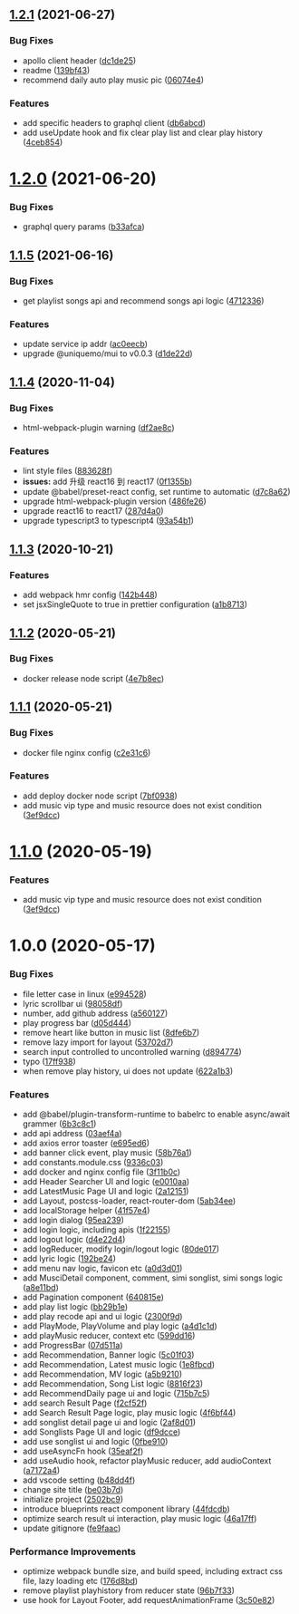 ## [1.2.1](https://github.com/uniquemo/react-netease-music/compare/v1.2.0...v1.2.1) (2021-06-27)

### Bug Fixes

-   apollo client header ([dc1de25](https://github.com/uniquemo/react-netease-music/commit/dc1de255ae2676dda7a9f720f5923ebe03139a6e))
-   readme ([139bf43](https://github.com/uniquemo/react-netease-music/commit/139bf4398cf22a92ad5293829ab03617932b8a9b))
-   recommend daily auto play music pic ([06074e4](https://github.com/uniquemo/react-netease-music/commit/06074e4ea663878d3c6da0e679078991d718efa4))

### Features

-   add specific headers to graphql client ([db6abcd](https://github.com/uniquemo/react-netease-music/commit/db6abcdc77cbdf60275bb0fdfc1ab23b38f551db))
-   add useUpdate hook and fix clear play list and clear play history ([4ceb854](https://github.com/uniquemo/react-netease-music/commit/4ceb854d7179c09caaf129e2066f40a0aee49a5f))

# [1.2.0](https://github.com/uniquemo/react-netease-music/compare/v1.1.6...v1.2.0) (2021-06-20)

### Bug Fixes

-   graphql query params ([b33afca](https://github.com/uniquemo/react-netease-music/commit/b33afca9ca9d9d1dbbdfb24a92854e7d2bd9367a))

## [1.1.5](https://github.com/uniquemo/react-netease-music/compare/v1.1.4...v1.1.5) (2021-06-16)

### Bug Fixes

-   get playlist songs api and recommend songs api logic ([4712336](https://github.com/uniquemo/react-netease-music/commit/471233697921555526f5523d7d199f95c638a20c))

### Features

-   update service ip addr ([ac0eecb](https://github.com/uniquemo/react-netease-music/commit/ac0eecb384876c518791a817f95f1e944c302465))
-   upgrade @uniquemo/mui to v0.0.3 ([d1de22d](https://github.com/uniquemo/react-netease-music/commit/d1de22deaaebb65fae02c479a8f20125424289d5))

## [1.1.4](https://github.com/uniquemo/react-netease-music/compare/v1.1.3...v1.1.4) (2020-11-04)

### Bug Fixes

-   html-webpack-plugin warning ([df2ae8c](https://github.com/uniquemo/react-netease-music/commit/df2ae8c544c586aeff47785dfaf1ed1bf3ccce46))

### Features

-   lint style files ([883628f](https://github.com/uniquemo/react-netease-music/commit/883628f02658779f6111be13a7c63167e5d0f47e))
-   **issues:** add 升级 react16 到 react17 ([0f1355b](https://github.com/uniquemo/react-netease-music/commit/0f1355b309773f52b2c7754f64f30fe5902150e2))
-   update @babel/preset-react config, set runtime to automatic ([d7c8a62](https://github.com/uniquemo/react-netease-music/commit/d7c8a622f641b1306ca7c4ee5023ad48eb6428a3))
-   upgrade html-webpack-plugin version ([486fe26](https://github.com/uniquemo/react-netease-music/commit/486fe26cdd1b39962c3606e78e3fe856b22df3fc))
-   upgrade react16 to react17 ([287d4a0](https://github.com/uniquemo/react-netease-music/commit/287d4a0728d3038d2df99e7359d29f7e29bee083))
-   upgrade typescript3 to typescript4 ([93a54b1](https://github.com/uniquemo/react-netease-music/commit/93a54b1d6415a5cb90aa2dcc78229abfa4fcf773))

## [1.1.3](https://github.com/uniquemo/react-netease-music/compare/v1.1.2...v1.1.3) (2020-10-21)

### Features

-   add webpack hmr config ([142b448](https://github.com/uniquemo/react-netease-music/commit/142b44824949c6a2a20099443f2120b3be39eb1d))
-   set jsxSingleQuote to true in prettier configuration ([a1b8713](https://github.com/uniquemo/react-netease-music/commit/a1b87135aeda54df19b73c4f5e2425cff61a6222))

## [1.1.2](https://github.com/uniquemo/react-netease-music/compare/v1.1.1...v1.1.2) (2020-05-21)

### Bug Fixes

-   docker release node script ([4e7b8ec](https://github.com/uniquemo/react-netease-music/commit/4e7b8ecd1c51602e23dac32ea5657b04a15e608b))

## [1.1.1](https://github.com/uniquemo/react-netease-music/compare/v1.0.1...v1.1.1) (2020-05-21)

### Bug Fixes

-   docker file nginx config ([c2e31c6](https://github.com/uniquemo/react-netease-music/commit/c2e31c69bf6693dcb2ffe425386157e41d8f97f7))

### Features

-   add deploy docker node script ([7bf0938](https://github.com/uniquemo/react-netease-music/commit/7bf0938f9481022ec0ba21d0e5f932a3f5a0f348))
-   add music vip type and music resource does not exist condition ([3ef9dcc](https://github.com/uniquemo/react-netease-music/commit/3ef9dccf3a8cc4723e72a76724c613a55cea75e1))

# [1.1.0](https://github.com/uniquemo/react-netease-music/compare/v1.0.1...v1.1.0) (2020-05-19)

### Features

-   add music vip type and music resource does not exist condition ([3ef9dcc](https://github.com/uniquemo/react-netease-music/commit/3ef9dccf3a8cc4723e72a76724c613a55cea75e1))

# 1.0.0 (2020-05-17)

### Bug Fixes

-   file letter case in linux ([e994528](https://github.com/uniquemo/react-netease-music/commit/e994528fda5ef62675525b6ac37613c96c5b802d))
-   lyric scrollbar ui ([98058df](https://github.com/uniquemo/react-netease-music/commit/98058dfe8bc4a5b0b79070617d674df3790ae69a))
-   number, add github address ([a560127](https://github.com/uniquemo/react-netease-music/commit/a56012777819790c0455701b3754570e3f50bd1c))
-   play progress bar ([d05d444](https://github.com/uniquemo/react-netease-music/commit/d05d4448dcabd03d84523b3fb203485d5012cc68))
-   remove heart like button in music list ([8dfe6b7](https://github.com/uniquemo/react-netease-music/commit/8dfe6b70cc2441da730217548947802a96e0a344))
-   remove lazy import for layout ([53702d7](https://github.com/uniquemo/react-netease-music/commit/53702d7ab49774421473a7ad4480a8ff75232b47))
-   search input controlled to uncontrolled warning ([d894774](https://github.com/uniquemo/react-netease-music/commit/d89477468540a55db235f03d24da204773e7d32d))
-   typo ([17ff938](https://github.com/uniquemo/react-netease-music/commit/17ff9389be556f4ad0914f9b0eaadb4b28e2a53e))
-   when remove play history, ui does not update ([622a1b3](https://github.com/uniquemo/react-netease-music/commit/622a1b388f08f7be32a66d0a9f02b8f82bf27128))

### Features

-   add @babel/plugin-transform-runtime to babelrc to enable async/await grammer ([6b3c8c1](https://github.com/uniquemo/react-netease-music/commit/6b3c8c15b9b6f5345ea02267d9fc73ceb309967f))
-   add api address ([03aef4a](https://github.com/uniquemo/react-netease-music/commit/03aef4a13b28e27e9df1560ea32df48f0221f821))
-   add axios error toaster ([e695ed6](https://github.com/uniquemo/react-netease-music/commit/e695ed6eeb074e2f0327d197858375a2cd794679))
-   add banner click event, play music ([58b76a1](https://github.com/uniquemo/react-netease-music/commit/58b76a107dcf747212b989aac090ea16ff07fe7d))
-   add constants.module.css ([9336c03](https://github.com/uniquemo/react-netease-music/commit/9336c031f96d6efc8a183d69dace1fbde57efff4))
-   add docker and nginx config file ([3f11b0c](https://github.com/uniquemo/react-netease-music/commit/3f11b0c085484c877f8bf843584d376ed7a17efd))
-   add Header Searcher UI and logic ([e0010aa](https://github.com/uniquemo/react-netease-music/commit/e0010aa5575d93becc2bfd4cbcbbaf1e668743ad))
-   add LatestMusic Page UI and logic ([2a12151](https://github.com/uniquemo/react-netease-music/commit/2a12151e82b6537426eb920d2275d915fdfa086d))
-   add Layout, postcss-loader, react-router-dom ([5ab34ee](https://github.com/uniquemo/react-netease-music/commit/5ab34ee07d0154f1f8d176d0358d273ec3e070c1))
-   add localStorage helper ([41f57e4](https://github.com/uniquemo/react-netease-music/commit/41f57e49e719c267f0e85ad78b41b9b7331bd723))
-   add login dialog ([95ea239](https://github.com/uniquemo/react-netease-music/commit/95ea239fb943d6f9300acb8690f6a11640c48778))
-   add login logic, including apis ([1f22155](https://github.com/uniquemo/react-netease-music/commit/1f22155be29a416d9fba0257c74aedf9557a546a))
-   add logout logic ([d4e22d4](https://github.com/uniquemo/react-netease-music/commit/d4e22d429533dbfc9b1ac9a7236fca66a4f4c78b))
-   add logReducer, modify login/logout logic ([80de017](https://github.com/uniquemo/react-netease-music/commit/80de0174a525acd4311892d438f0e002933491ed))
-   add lyric logic ([192be24](https://github.com/uniquemo/react-netease-music/commit/192be24d6097676d9a5c4669709a312daac1d814))
-   add menu nav logic, favicon etc ([a0d3d01](https://github.com/uniquemo/react-netease-music/commit/a0d3d01b93dffa5165ae2a90b4f02fd68e27296f))
-   add MusciDetail component, comment, simi songlist, simi songs logic ([a8e11bd](https://github.com/uniquemo/react-netease-music/commit/a8e11bdf5e360fd7a630a2536a4fcf912dde7f33))
-   add Pagination component ([640815e](https://github.com/uniquemo/react-netease-music/commit/640815e0885044414c1723432b109f233d336415))
-   add play list logic ([bb29b1e](https://github.com/uniquemo/react-netease-music/commit/bb29b1eca27e980f58c88e3b120f21c590fd1c2c))
-   add play recode api and ui logic ([2300f9d](https://github.com/uniquemo/react-netease-music/commit/2300f9d99e38ef045dfd0eed8604f7f42f232d18))
-   add PlayMode, PlayVolume and play logic ([a4d1c1d](https://github.com/uniquemo/react-netease-music/commit/a4d1c1d2c1436ff52900d9911c9229f413cb28e5))
-   add playMusic reducer, context etc ([599dd16](https://github.com/uniquemo/react-netease-music/commit/599dd167ee1013127838dc48e2cb578951455601))
-   add ProgressBar ([07d511a](https://github.com/uniquemo/react-netease-music/commit/07d511acb67ef33cfc4fd93df6f926b1aa50460c))
-   add Recommendation, Banner logic ([5c01f03](https://github.com/uniquemo/react-netease-music/commit/5c01f03df4d73afa156530aaaac76aac25fb45f7))
-   add Recommendation, Latest music logic ([1e8fbcd](https://github.com/uniquemo/react-netease-music/commit/1e8fbcd486f804ec6ad580d96b62d81470f5179a))
-   add Recommendation, MV logic ([a5b9210](https://github.com/uniquemo/react-netease-music/commit/a5b9210b359c11530ed7a93235d08f2c5c9deb46))
-   add Recommendation, Song List logic ([8816f23](https://github.com/uniquemo/react-netease-music/commit/8816f238653a2da0d34108f5e140bfdb9f70b622))
-   add RecommendDaily page ui and logic ([715b7c5](https://github.com/uniquemo/react-netease-music/commit/715b7c5ff2b2fb820e3ee47e368981038dab2900))
-   add search Result Page ([f2cf52f](https://github.com/uniquemo/react-netease-music/commit/f2cf52f9be4c3d5b4808c6795dd6ef1abf03db68))
-   add Search Result Page logic, play music logic ([4f6bf44](https://github.com/uniquemo/react-netease-music/commit/4f6bf44b4cd92992fbd4644fd342d3005cf8892b))
-   add songlist detail page ui and logic ([2af8d01](https://github.com/uniquemo/react-netease-music/commit/2af8d017e6b942eb37d5151bf40828a238cbb5f6))
-   add Songlists Page UI and logic ([df9dcce](https://github.com/uniquemo/react-netease-music/commit/df9dcceb451403c6a524b9379d1656377ef0cc14))
-   add use songlist ui and logic ([0fbe910](https://github.com/uniquemo/react-netease-music/commit/0fbe910d1027fdc7b3f7bc0fcc4be5587ee03fa5))
-   add useAsyncFn hook ([35eaf2f](https://github.com/uniquemo/react-netease-music/commit/35eaf2fd7392faa835e43d04503572087105f887))
-   add useAudio hook, refactor playMusic reducer, add audioContext ([a7172a4](https://github.com/uniquemo/react-netease-music/commit/a7172a4018855ca59263df23d36328afe855a104))
-   add vscode setting ([b48dd4f](https://github.com/uniquemo/react-netease-music/commit/b48dd4f3d197ec31139f13af02cb6a3265867252))
-   change site title ([be03b7d](https://github.com/uniquemo/react-netease-music/commit/be03b7df7d3068f1296d24dc2562d6508d515600))
-   initialize project ([2502bc9](https://github.com/uniquemo/react-netease-music/commit/2502bc90735dbb84b5b8efc19776167db769828f))
-   introduce blueprints react component library ([44fdcdb](https://github.com/uniquemo/react-netease-music/commit/44fdcdbe6ce476b63c887b08aa707f6102404707))
-   optimize search result ui interaction, play music logic ([46a17ff](https://github.com/uniquemo/react-netease-music/commit/46a17ff89d9cbd7e061e29f926297b58688abe63))
-   update gitignore ([fe9faac](https://github.com/uniquemo/react-netease-music/commit/fe9faac6957f74ad8c26a090eedfe5b07d8789fa))

### Performance Improvements

-   optimize webpack bundle size, and build speed, including extract css file, lazy loading etc ([176d8bd](https://github.com/uniquemo/react-netease-music/commit/176d8bd2a46df4d69cf301369a58ade9cd8ceab6))
-   remove playlist playhistory from reducer state ([96b7f33](https://github.com/uniquemo/react-netease-music/commit/96b7f33c1a5bc54a811c21a01d326f6723969480))
-   use hook for Layout Footer, add requestAnimationFrame ([3c50e82](https://github.com/uniquemo/react-netease-music/commit/3c50e82a5576a07e853ca0d243a272ca63eaec58))
